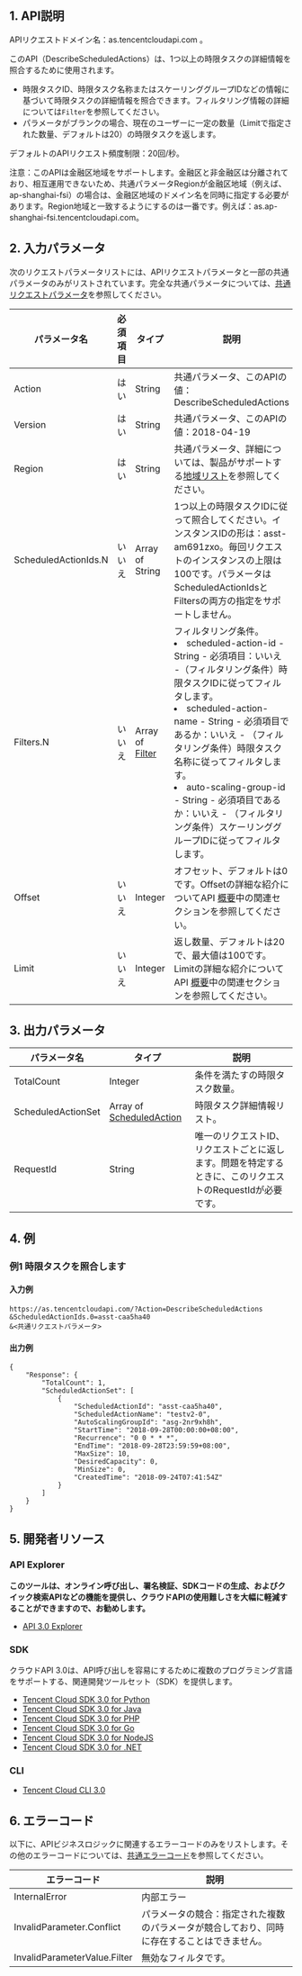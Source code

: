 ## 1. API説明

APIリクエストドメイン名：as.tencentcloudapi.com 。

このAPI（DescribeScheduledActions）は、1つ以上の時限タスクの詳細情報を照合するために使用されます。

* 時限タスクID、時限タスク名称またはスケーリンググループIDなどの情報に基づいて時限タスクの詳細情報を照合できます。フィルタリング情報の詳細については`Filter`を参照してください。
* パラメータがブランクの場合、現在のユーザーに一定の数量（Limitで指定された数量、デフォルトは20）の時限タスクを返します。

デフォルトのAPIリクエスト頻度制限：20回/秒。

注意：このAPIは金融区地域をサポートします。金融区と非金融区は分離されており、相互運用できないため、共通パラメータRegionが金融区地域（例えば、ap-shanghai-fsi）の場合は、金融区地域のドメイン名を同時に指定する必要があります。Region地域と一致するようにするのは一番です。例えば：as.ap-shanghai-fsi.tencentcloudapi.com。



## 2. 入力パラメータ

次のリクエストパラメータリストには、APIリクエストパラメータと一部の共通パラメータのみがリストされています。完全な共通パラメータについては、[共通リクエストパラメータ](/document/api/377/20426)を参照してください。

| パラメータ名 | 必須項目 | タイプ | 説明 |
|---------|---------|---------|---------|
| Action | はい | String | 共通パラメータ、このAPIの値：DescribeScheduledActions |
| Version | はい | String | 共通パラメータ、このAPIの値：2018-04-19 |
| Region | はい | String | 共通パラメータ、詳細については、製品がサポートする[地域リスト](/document/api/377/20426#.E5.9C.B0.E5.9F.9F.E5.88.97.E8.A1.A8)を参照してください。 |
| ScheduledActionIds.N | いいえ | Array of String | 1つ以上の時限タスクIDに従って照合してください。インスタンスIDの形は：asst-am691zxo。毎回リクエストのインスタンスの上限は100です。パラメータはScheduledActionIdsとFiltersの両方の指定をサポートしません。 |
| Filters.N | いいえ | Array of [Filter](/document/api/377/20453#Filter) | フィルタリング条件。<br/><li> scheduled-action-id - String - 必須項目：いいえ -（フィルタリング条件）時限タスクIDに従ってフィルタします。</li><li> scheduled-action-name - String - 必須項目であるか：いいえ - （フィルタリング条件）時限タスク名称に従ってフィルタします。</li><li> auto-scaling-group-id - String - 必須項目であるか：いいえ - （フィルタリング条件）スケーリンググループIDに従ってフィルタします。</li> |
| Offset | いいえ | Integer | オフセット、デフォルトは0です。Offsetの詳細な紹介についてAPI [概要](https://cloud.tencent.com/document/api/213/15688)中の関連セクションを参照してください。 |
| Limit | いいえ | Integer | 返し数量、デフォルトは20で、最大値は100です。Limitの詳細な紹介についてAPI [概要](https://cloud.tencent.com/document/api/213/15688)中の関連セクションを参照してください。 |

## 3. 出力パラメータ

| パラメータ名 | タイプ | 説明 |
|---------|---------|---------|
| TotalCount | Integer | 条件を満たすの時限タスク数量。|
| ScheduledActionSet | Array of [ScheduledAction](/document/api/377/20453#ScheduledAction) | 時限タスク詳細情報リスト。|
| RequestId | String | 唯一のリクエストID、リクエストごとに返します。問題を特定するときに、このリクエストのRequestIdが必要です。|

## 4. 例

### 例1 時限タスクを照合します

#### 入力例

```
https://as.tencentcloudapi.com/?Action=DescribeScheduledActions
&ScheduledActionIds.0=asst-caa5ha40
&<共通リクエストパラメータ>
```

#### 出力例

```
{
    "Response": {
        "TotalCount": 1,
        "ScheduledActionSet": [
            {
                "ScheduledActionId": "asst-caa5ha40",
                "ScheduledActionName": "testv2-0",
                "AutoScalingGroupId": "asg-2nr9xh8h",
                "StartTime": "2018-09-28T00:00:00+08:00",
                "Recurrence": "0 0 * * *",
                "EndTime": "2018-09-28T23:59:59+08:00",
                "MaxSize": 10,
                "DesiredCapacity": 0,
                "MinSize": 0,
                "CreatedTime": "2018-09-24T07:41:54Z"
            }
        ]
    }
}
```


## 5. 開発者リソース

### API Explorer

**このツールは、オンライン呼び出し、署名検証、SDKコードの生成、およびクイック検索APIなどの機能を提供し、クラウドAPIの使用難しさを大幅に軽減することができますので、お勧めします。**

* [API 3.0 Explorer](https://console.cloud.tencent.com/api/explorer?Product=as&Version=2018-04-19&Action=DescribeScheduledActions)

### SDK

クラウドAPI 3.0は、API呼び出しを容易にするために複数のプログラミング言語をサポートする、関連開発ツールセット（SDK）を提供します。

* [Tencent Cloud SDK 3.0 for Python](https://github.com/TencentCloud/tencentcloud-sdk-python)
* [Tencent Cloud SDK 3.0 for Java](https://github.com/TencentCloud/tencentcloud-sdk-java)
* [Tencent Cloud SDK 3.0 for PHP](https://github.com/TencentCloud/tencentcloud-sdk-php)
* [Tencent Cloud SDK 3.0 for Go](https://github.com/TencentCloud/tencentcloud-sdk-go)
* [Tencent Cloud SDK 3.0 for NodeJS](https://github.com/TencentCloud/tencentcloud-sdk-nodejs)
* [Tencent Cloud SDK 3.0 for .NET](https://github.com/TencentCloud/tencentcloud-sdk-dotnet)

### CLI

* [Tencent Cloud CLI 3.0](https://cloud.tencent.com/document/product/440/6176)

## 6. エラーコード

以下に、APIビジネスロジックに関連するエラーコードのみをリストします。その他のエラーコードについては、[共通エラーコード](/document/api/377/20428#.E5.85.AC.E5.85.B1.E9.94.99.E8.AF.AF.E7.A0.81)を参照してください。

| エラーコード | 説明 |
|---------|---------|
| InternalError | 内部エラー |
| InvalidParameter.Conflict | パラメータの競合：指定された複数のパラメータが競合しており、同時に存在することはできません。 |
| InvalidParameterValue.Filter | 無効なフィルタです。 |

